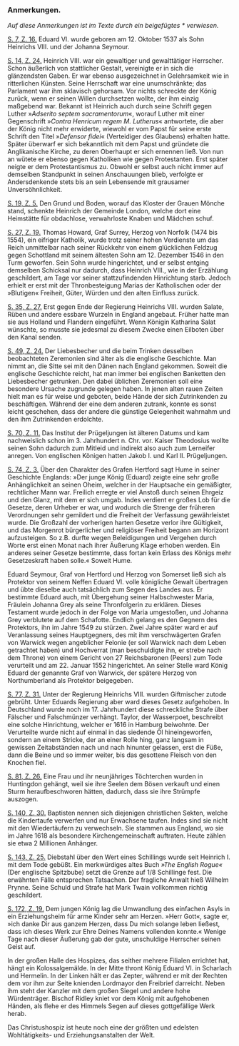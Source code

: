 <h3>Anmerkungen.</h3>

<em>Auf diese Anmerkungen ist im Texte durch ein beigefügtes * verwiesen.</em>

<a href="03_Kapitel1.xhtml#rn1" id="rn1">S. 7, Z. 16.</a> Eduard VI. wurde geboren am 12. Oktober 1537 als Sohn
Heinrichs VIII. und der Johanna Seymour.

<a href="05_Kapitel3.xhtml#rn2" id="rn2">S. 14, Z. 24.</a> Heinrich VIII. war ein gewaltiger und gewalttätiger Herrscher.
Schon äußerlich von stattlicher Gestalt, vereinigte er in sich die glänzendsten Gaben.
Er war ebenso ausgezeichnet in Gelehrsamkeit wie in ritterlichen Künsten. Seine
Herrschaft war eine unumschränkte; das Parlament war ihm sklavisch gehorsam.
Vor nichts schreckte der König zurück, wenn er seinen Willen durchsetzen wollte,
der ihm einzig maßgebend war. Bekannt ist Heinrich auch durch seine Schrift gegen
Luther »<i>Adserito septem sacramentorum</i>«, worauf Luther mit einer Gegenschrift
»<i>Contra Henricum regem M. Lutherus</i>« antwortete, die aber der König nicht mehr
erwiderte, wiewohl er vom Papst für seine erste Schrift den Titel »<i>Defensor fidei</i>«
(Verteidiger des Glaubens) erhalten hatte. Später überwarf er sich bekanntlich
mit dem Papst und gründete die Anglikanische Kirche, zu deren Oberhaupt er sich
ernennen ließ. Von nun an wütete er ebenso gegen Katholiken wie gegen Protestanten.
Erst später neigte er dem Protestantismus zu. Obwohl er selbst auch
nicht immer auf demselben Standpunkt in seinen Anschauungen blieb, verfolgte
er Andersdenkende stets bis an sein Lebensende mit grausamer Unversöhnlichkeit.

<a href="06_Kapitel4.xhtml#rn3" id="rn3">S. 19, Z. 5.</a> Den Grund und Boden, worauf das Kloster der Grauen Mönche
stand, schenkte Heinrich der Gemeinde London, welche dort eine Heimstätte für obdachlose,
verwahrloste Knaben und Mädchen schuf.

<a href="07_Kapitel5.xhtml#rn4" id="rn4">S. 27, Z. 19.</a> Thomas Howard, Graf Surrey, Herzog von Norfolk (1474
bis 1554), ein eifriger Katholik, wurde trotz seiner hohen Verdienste um das Reich
unmittelbar nach seiner Rückkehr von einem glücklichen Feldzug gegen Schottland
mit seinem ältesten Sohn am 12. Dezember 1546 in den Turm geworfen. Sein
Sohn wurde hingerichtet, und er selbst entging demselben Schicksal nur dadurch, dass
Heinrich VIII., wie in der Erzählung geschildert, am Tage vor seiner stattzufindenden
Hinrichtung starb. Jedoch erhielt er erst mit der Thronbesteigung Marias der Katholischen
oder der »Blutigen« Freiheit, Güter, Würden und den alten Einfluss zurück.

<a href="09_Kapitel7.xhtml#rn5" id="rn5">S. 35, Z. 27.</a> Erst gegen Ende der Regierung Heinrichs VIII. wurden Salate,
Rüben und andere essbare Wurzeln in England angebaut. Früher hatte man sie
aus Holland und Flandern eingeführt. Wenn Königin Katharina Salat wünschte,
so musste sie jedesmal zu diesem Zwecke einen Eilboten über den Kanal senden.

<a href="12_Kapitel10.xhtml#rn6" id="rn6">S. 49, Z. 24.</a> Der Liebesbecher und die beim Trinken desselben beobachteten
Zeremonien sind älter als die englische Geschichte. Man nimmt an, die Sitte sei
mit den Dänen nach England gekommen. Soweit die englische Geschichte reicht,
hat man immer bei englischen Banketten den Liebesbecher getrunken. Den dabei
üblichen Zeremonien soll eine besondere Ursache zugrunde gelegen haben. In
jenen alten rauen Zeiten hielt man es für weise und geboten, beide Hände der
sich Zutrinkenden zu beschäftigen. Während der eine dem anderen zutrank, konnte
es sonst leicht geschehen, dass der andere die günstige Gelegenheit wahrnahm und
den ihm Zutrinkenden erdolchte.

<a href="16_Kapitel14.xhtml#rn7" id="rn7">S. 70, Z. 11.</a> Das Institut der Prügeljungen ist älteren Datums und kam
nachweislich schon im 3. Jahrhundert n. Chr. vor. Kaiser Theodosius wollte seinen
Sohn dadurch zum Mitleid und indirekt also auch zum Lerneifer anregen. Von
englischen Königen hatten Jakob I. und Karl II. Prügeljungen.

<a href="17_Kapitel15.xhtml#rn8" id="rn8">S. 74, Z. 3.</a> Über den Charakter des Grafen Hertford sagt Hume in seiner
Geschichte Englands: »Der junge König (Eduard) zeigte eine sehr große Anhänglichkeit
an seinen Oheim, welcher in der Hauptsache ein gemäßigter, rechtlicher Mann
war. Freilich erregte er viel Anstoß durch seinen Ehrgeiz und den Glanz, mit dem
er sich umgab. Indes verdient er großes Lob für die Gesetze, deren Urheber er
war, und wodurch die Strenge der früheren Verordnungen sehr gemildert und
die Freiheit der Verfassung gewährleistet wurde. Die Großzahl der vorherigen 
harten Gesetze verlor ihre Gültigkeit, und das Morgenrot bürgerlicher und religiöser
Freiheit begann am Horizont aufzusteigen. So z.B. durfte wegen Beleidigungen
und Vergehen durch Worte erst einen Monat nach ihrer Äußerung
Klage erhoben werden. Ein anderes seiner Gesetze bestimmte, dass fortan kein
Erlass des Königs mehr Gesetzeskraft haben solle.« Soweit Hume.

Eduard Seymour, Graf von Hertford und Herzog von Somerset ließ sich als
Protektor von seinem Neffen Eduard VI. volle königliche Gewalt übertragen und
übte dieselbe auch tatsächlich zum Segen des Landes aus. Er bestimmte Eduard
auch, mit Übergehung seiner Halbschwester Maria, Fräulein Johanna Grey als
seine Thronfolgerin zu erklären. Dieses Testament wurde jedoch in der Folge von
Maria umgestoßen, und Johanna Grey verblutete auf dem Schafotte. Endlich gelang
es den Gegnern des Protektors, ihn im Jahre 1549 zu stürzen. Zwei Jahre
später ward er auf Veranlassung seines Hauptgegners, des mit ihm verschwägerten
Grafen von Warwick wegen angeblicher Felonie (er soll Warwick nach dem Leben
getrachtet haben) und Hochverrat (man beschuldigte ihn, er strebe nach dem Throne)
von einem Gericht von 27 Reichsbaronen (Peers) zum Tode verurteilt und am
22\. Januar 1552 hingerichtet. An seiner Stelle ward König Eduard der genannte
Graf von Warwick, der spätere Herzog von Northumberland als Protektor beigegeben.

<a href="17_Kapitel15.xhtml#rn9" id="rn9">S. 77, Z. 31.</a> Unter der Regierung Heinrichs VIII. wurden Giftmischer
zutode gebrüht. Unter Eduards Regierung aber ward dieses Gesetz aufgehoben.
In Deutschland wurde noch im 17. Jahrhundert diese schreckliche Strafe über Fälscher
und Falschmünzer verhängt. Taylor, der Wasserpoet, beschreibt eine solche Hinrichtung,
welcher er 1616 in Hamburg beiwohnte. Der Verurteilte wurde nicht
auf einmal in das siedende Öl hineingeworfen, sondern an einem Stricke, der an
einer Rolle hing, ganz langsam in gewissen Zeitabständen nach und nach hinunter
gelassen, erst die Füße, dann die Beine und so immer weiter, bis das gesottene
Fleisch von den Knochen fiel.

<a href="17_Kapitel15.xhtml#rn10" id="rn10">S. 81, Z. 26.</a> Eine Frau und ihr neunjähriges Töchterchen wurden in Huntingdon
gehängt, weil sie ihre Seelen dem Bösen verkauft und einen Sturm heraufbeschworen
hätten, dadurch, dass sie ihre Strümpfe auszogen.

<a href="29_Kapitel27.xhtml#rn11" id="rn11">S. 140, Z. 30.</a> Baptisten nennen sich diejenigen christlichen Sekten, welche die
Kindertaufe verwerfen und nur Erwachsene taufen. Indes sind sie nicht mit den
Wiedertäufern zu verwechseln. Sie stammen aus England, wo sie im Jahre 1618 als
besondere Kirchengemeinschaft auftraten. Heute zählen sie etwa 2 Millionen Anhänger.

<a href="29_Kapitel27.xhtml#rn12" id="rn12">S. 143, Z. 25.</a> Diebstahl über den Wert eines Schillings wurde seit Heinrich
I. mit dem Tode gebüßt. Ein merkwürdiges altes Buch <i>»The English Rogue«</i>
(Der englische Spitzbube) setzt die Grenze auf 1/8 Schillinge fest. Die erwähnten
Fälle entsprechen Tatsachen. Der fragliche Anwalt hieß Wilhelm Prynne. Seine
Schuld und Strafe hat Mark Twain vollkommen richtig geschildert.

<a href="35_Kapitel33.xhtml#rn13" id="rn13">S. 172, Z. 19.</a> Dem jungen König lag die Umwandlung des einfachen
Asyls in ein Erziehungsheim für arme Kinder sehr am Herzen. »Herr Gott«, sagte
er, »ich danke Dir aus ganzem Herzen, dass Du mich solange leben ließest, dass ich
dieses Werk zur Ehre Deines Namens vollenden konnte.« Wenige Tage nach dieser
Äußerung gab der gute, unschuldige Herrscher seinen Geist auf.

In der großen Halle des Hospizes, das seither mehrere Filialen errichtet hat,
hängt ein Kolossalgemälde. In der Mitte thront König Eduard VI. in Scharlach
und Hermelin. In der Linken hält er das Zepter, während er mit der Rechten
dem vor ihm zur Seite knienden Lordmayor den Freibrief darreicht. Neben ihm
steht der Kanzler mit dem großen Siegel und andere hohe Würdenträger. Bischof
Ridley kniet vor dem König mit aufgehobenen Händen, als flehe er des Himmels
Segen auf dieses gottgefällige Werk herab.

Das Christushospiz ist heute noch eine der größten und edelsten Wohltätigkeits- und
Erziehungsanstalten der Welt.


